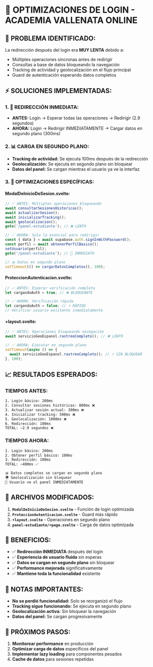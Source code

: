 # 🚀 OPTIMIZACIONES DE LOGIN - ACADEMIA VALLENATA ONLINE

## 🎯 **PROBLEMA IDENTIFICADO:**

La redirección después del login era **MUY LENTA** debido a:
- Múltiples operaciones síncronas antes de redirigir
- Consultas a base de datos bloqueando la navegación
- Tracking de actividad y geolocalización en el flujo principal
- Guard de autenticación esperando datos completos

## ⚡ **SOLUCIONES IMPLEMENTADAS:**

### **1. 🚀 REDIRECCIÓN INMEDIATA:**
- **ANTES:** Login → Esperar todas las operaciones → Redirigir (2.9 segundos)
- **AHORA:** Login → Redirigir INMEDIATAMENTE → Cargar datos en segundo plano (300ms)

### **2. 📊 CARGA EN SEGUNDO PLANO:**
- **Tracking de actividad:** Se ejecuta 100ms después de la redirección
- **Geolocalización:** Se ejecuta en segundo plano sin bloquear
- **Datos del panel:** Se cargan mientras el usuario ya ve la interfaz

### **3. 🔧 OPTIMIZACIONES ESPECÍFICAS:**

#### **ModalDeInicioDeSesion.svelte:**
```typescript
// ✅ ANTES: Múltiples operaciones bloqueando
await consultarSesionesHistoricas();
await actualizarSesion();
await inicializarTracking();
await geolocalizacion();
goto('/panel-estudiante'); // ❌ LENTO

// ✅ AHORA: Solo lo esencial para redirigir
const { data } = await supabase.auth.signInWithPassword();
const perfil = await obtenerPerfilBasico();
setUsuario(perfil);
goto('/panel-estudiante'); // 🚀 INMEDIATO

// 📊 Datos en segundo plano
setTimeout(() => cargarDatosCompletos(), 100);
```

#### **ProteccionAutenticacion.svelte:**
```typescript
// ✅ ANTES: Esperar verificación completa
let cargandoAuth = true; // ❌ BLOQUEANTE

// ✅ AHORA: Verificación rápida
let cargandoAuth = false; // ⚡ RÁPIDO
// Verificar usuario existente inmediatamente
```

#### **+layout.svelte:**
```typescript
// ✅ ANTES: Operaciones bloqueando navegación
await servicioGeoEspanol.rastreoCompleto(); // ❌ LENTO

// ✅ AHORA: Ejecutar en segundo plano
setTimeout(async () => {
  await servicioGeoEspanol.rastreoCompleto(); // ⚡ SIN BLOQUEAR
}, 100);
```

## 📈 **RESULTADOS ESPERADOS:**

### **TIEMPOS ANTES:**
```bash
1. Login básico: 200ms
2. Consultar sesiones históricas: 800ms ❌
3. Actualizar sesión actual: 300ms ❌
4. Inicializar tracking: 500ms ❌
5. Geolocalización: 1000ms ❌
6. Redirección: 100ms
TOTAL: ~2.9 segundos ❌
```

### **TIEMPOS AHORA:**
```bash
1. Login básico: 200ms
2. Obtener perfil básico: 100ms
3. Redirección: 100ms
TOTAL: ~400ms ✅

📊 Datos completos se cargan en segundo plano
🌍 Geolocalización sin bloquear
🎯 Usuario ve el panel INMEDIATAMENTE
```

## 🔧 **ARCHIVOS MODIFICADOS:**

1. **`ModalDeInicioDeSesion.svelte`** - Función de login optimizada
2. **`ProteccionAutenticacion.svelte`** - Guard más rápido
3. **`+layout.svelte`** - Operaciones en segundo plano
4. **`panel-estudiante/+page.svelte`** - Carga de datos optimizada

## 🚀 **BENEFICIOS:**

- ✅ **Redirección INMEDIATA** después del login
- ✅ **Experiencia de usuario fluida** sin esperas
- ✅ **Datos se cargan en segundo plano** sin bloquear
- ✅ **Performance mejorada** significativamente
- ✅ **Mantiene toda la funcionalidad** existente

## 📝 **NOTAS IMPORTANTES:**

- **No se perdió funcionalidad:** Solo se reorganizó el flujo
- **Tracking sigue funcionando:** Se ejecuta en segundo plano
- **Geolocalización activa:** Sin bloquear la navegación
- **Datos del panel:** Se cargan progresivamente

## 🎯 **PRÓXIMOS PASOS:**

1. **Monitorear performance** en producción
2. **Optimizar carga de datos** específicos del panel
3. **Implementar lazy loading** para componentes pesados
4. **Cache de datos** para sesiones repetidas 